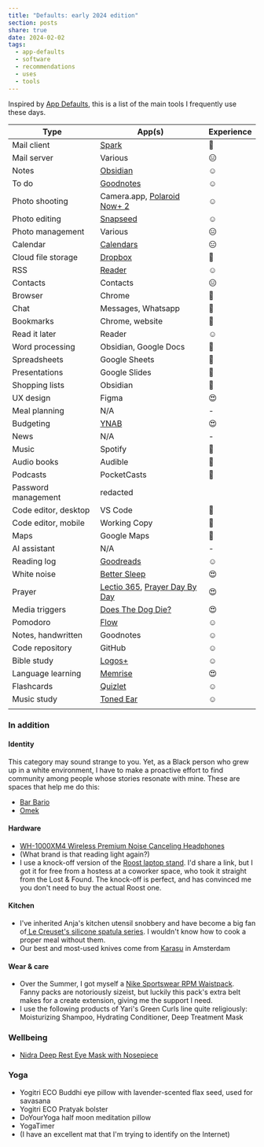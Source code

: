 ```yaml
---
title: "Defaults: early 2024 edition"
section: posts
share: true
date: 2024-02-02
tags:
  - app-defaults
  - software
  - recommendations
  - uses
  - tools
---
```


Inspired by [App Defaults](https://defaults.rknight.me/), this is a list of the main tools I frequently use these days.


| Type | App(s) | Experience |
| ---- | ---- | ---- |
| Mail client | [Spark](https://sparkmailapp.com/) | 🙂 |
| Mail server | Various | 😑 |
| Notes | [Obsidian](https://obsidian.md/) | ☺️ |
| To do | [Goodnotes](https://www.goodnotes.com/) | ☺️ |
| Photo shooting | Camera.app, [Polaroid Now+ 2](https://www.polaroid.com/collections/now-plus-camera) | ☺️ |
| Photo editing | [Snapseed](https://apps.apple.com/us/app/snapseed/id439438619) | ☺️ |
| Photo management | Various | 😑 |
| Calendar | [Calendars](https://apps.apple.com/nl/app/calendars-5-by-readdle/id697927927) | 😑 |
| Cloud file storage | [Dropbox](https://dropbox.com/) | 🙂 |
| RSS | [Reader](https://readwise.io/read) | ☺️ |
| Contacts | Contacts | 😑 |
| Browser | Chrome | 🙂 |
| Chat | Messages, Whatsapp | 🙂 |
| Bookmarks | Chrome, website | 🙂 |
| Read it later | Reader | ☺️ |
| Word processing | Obsidian, Google Docs | 🙂 |
| Spreadsheets | Google Sheets | 🙂 |
| Presentations | Google Slides | 🙂 |
| Shopping lists | Obsidian | 🙂 |
| UX design | Figma | 😍 |
| Meal planning | N/A | - |
| Budgeting | [YNAB](https://ynab.com/) | 😍 |
| News | N/A | - |
| Music | Spotify | 🙂 |
| Audio books | Audible | 🙂 |
| Podcasts | PocketCasts | 🙂 |
| Password management | redacted |  |
| Code editor, desktop | VS Code | 🙂 |
| Code editor, mobile | Working Copy | 🙂 |
| Maps | Google Maps | 🙂 |
| AI assistant | N/A | - |
| Reading log | [Goodreads](https://www.goodreads.com/user/show/23204424-zinzy) | ☺️ |
| White noise | [Better Sleep](https://www.bettersleep.com/) | 😍 |
| Prayer | [Lectio 365](https://www.24-7prayer.com/resource/lectio-365/), [Prayer Day By Day](https://prayer.forwardmovement.org/fdd) | 😍 |
| Media triggers | [Does The Dog Die?](https://www.doesthedogdie.com/) | 😍 |
| Pomodoro | [Flow](https://flowapp.info/) | ☺️ |
| Notes, handwritten | Goodnotes | ☺️ |
| Code repository | GitHub | ☺️ |
| Bible study | [Logos+](http://www.logos.com/) | ☺️ |
| Language learning | [Memrise](https://memrise.com/) | 😍 |
| Flashcards | [Quizlet](https://quizlet.com/) | ☺️ |
| Music study | [Toned Ear](https://tonedear.com/) | ☺️ |
|  |  |  |

### In addition
#### Identity
This category may sound strange to you. Yet, as a Black person who grew up in a white environment, I have to make a proactive effort to find community among people whose stories resonate with mine. These are spaces that help me do this:
- [Bar Bario](https://barbario.nl/)
- [Omek](https://myomek.com/)
#### Hardware 
- [WH-1000XM4 Wireless Premium Noise Canceling Headphones](https://electronics.sony.com/audio/headphones/headband/p/wh1000xm4-b)
- (What brand is that reading light again?)
- I use a knock-off version of the [Roost laptop stand](https://www.therooststand.com/). I'd share a link, but I got it for free from a hostess at a coworker space, who took it straight from the Lost & Found. The knock-off is perfect, and has convinced me you don't need to buy the actual Roost one.
#### Kitchen
- I've inherited Anja's kitchen utensil snobbery and have become a big fan of[ Le Creuset's silicone spatula series](https://www.lecreuset.com/kitchen-tools/spoons-and-spatulas). I wouldn't know how to cook a proper meal without them.
- Our best and most-used knives come from [Karasu](https://karasu-knives.com/) in Amsterdam
#### Wear & care
- Over the Summer, I got myself a [Nike Sportswear RPM Waistpack](https://www.nike.com/nl/en/t/sportswear-rpm-waistpack-CNTh3z/CQ3817-010). Fanny packs are notoriously sizeist, but luckily this pack's extra belt makes for a create extension, giving me the support I need.
- I use the following products of Yari's Green Curls line quite religiously: Moisturizing Shampoo, Hydrating Conditioner, Deep Treatment Mask
### Wellbeing
- [Nidra Deep Rest Eye Mask with Nosepiece](https://nidragoods.com/collections/sleep-mask-collection/products/nidra-deep-rest-eye-mask-black)
### Yoga
- Yogitri ECO Buddhi eye pillow with lavender-scented flax seed, used for savasana
- Yogitri ECO Pratyak bolster
- DoYourYoga half moon meditation pillow
- YogaTimer
- (I have an excellent mat that I'm trying to identify on the Internet)